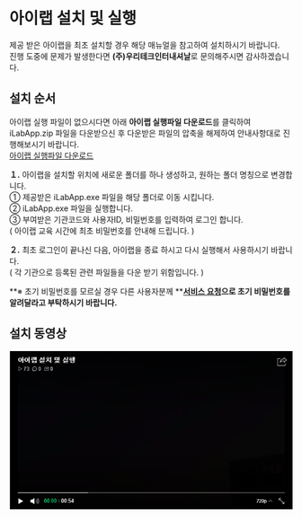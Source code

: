 # 아이랩 설치 및 실행

제공 받은 아이랩을 최초 설치할 경우 해당 매뉴얼을 참고하여 설치하시기 바랍니다.  
진행 도중에 문제가 발생한다면 **\(주\)우리테크인터내셔날**로 문의해주시면 감사하겠습니다.

## 설치 순서

아이랩 실행 파일이 없으시다면 아래 **아이랩 실행파일 다운로드**를 클릭하여 iLabApp.zip 파일을 다운받으신 후 다운받은 파일의 압축을 해제하여 안내사항대로 진행해보시기 바랍니다.  
[아이랩 실행파일 다운로드](https://github.com/wooritech/ilab-user-manual/raw/master/assets/iLabApp.zip)

**１.** 아이랩을 설치할 위치에 새로운 폴더를 하나 생성하고, 원하는 폴더 명칭으로 변경합니다.  
① 제공받은 iLabApp.exe 파일을 해당 폴더로 이동 시킵니다.  
② iLabApp.exe 파일을 실행합니다.  
③ 부여받은 기관코드와 사용자ID, 비밀번호를 입력하여 로그인 합니다.  
\( 아이랩 교육 시간에 최초 비밀번호를 안내해 드립니다. \)

**２.** 최초 로그인이 끝나신 다음, 아이랩을 종료 하시고 다시 실행해서 사용하시기 바랍니다.  
\( 각 기관으로 등록된 관련 파일들을 다운 받기 위함입니다. \)

**※ 초기 비밀번호를 모르실 경우 다른 사용자분께 **[**서비스 요청**](undefined-14/undefined-1.md)**으로 초기 비밀번호를 알려달라고 부탁하시기 바랍니다.**

## 설치 동영상

![](.gitbook/assets/01%20%2813%29.png)

